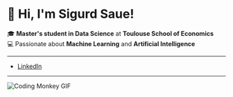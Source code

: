 # 👋 Hi, I'm **Sigurd Saue**!

🎓 **Master's student in Data Science** at **Toulouse School of Economics**  
💻 Passionate about **Machine Learning** and **Artificial Intelligence**

---

- [LinkedIn]([https://www.linkedin.com/in/sigurd-saue-197243207/])


---

![Coding Monkey GIF](https://media.giphy.com/media/JqmupuTVZYaQX5s094/giphy.gif)
